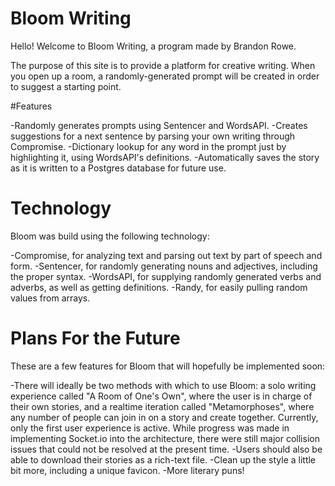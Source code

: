 # Bloom Writing

Hello! Welcome to Bloom Writing, a program made by Brandon Rowe.

The purpose of this site is to provide a platform for creative writing. When you open up a room, a randomly-generated prompt will be created in order to suggest a starting point.

#Features

-Randomly generates prompts using Sentencer and WordsAPI.
-Creates suggestions for a next sentence by parsing your own writing through Compromise.
-Dictionary lookup for any word in the prompt just by highlighting it, using WordsAPI's definitions.
-Automatically saves the story as it is written to a Postgres database for future use.

# Technology

Bloom was build using the following technology:

-Compromise, for analyzing text and parsing out text by part of speech and form.
-Sentencer, for randomly generating nouns and adjectives, including the proper syntax.
-WordsAPI, for supplying randomly generated verbs and adverbs, as well as getting definitions.
-Randy, for easily pulling random values from arrays.

# Plans For the Future

These are a few features for Bloom that will hopefully be implemented soon:

-There will ideally be two methods with which to use Bloom: a solo writing experience called "A Room of One's Own", where the user is in charge of their own stories, and a realtime iteration called "Metamorphoses", where any number of people can join in on a story and create together. Currently, only the first user experience is active. While progress was made in implementing Socket.io into the architecture, there were still major collision issues that could not be resolved at the present time.
-Users should also be able to download their stories as a rich-text file.
-Clean up the style a little bit more, including a unique favicon.
-More literary puns!
